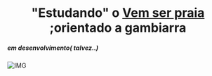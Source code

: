 <h1 align="center">"Estudando" o <a href="https://vemserpraia.com.br">Vem ser praia</a> ;orientado a gambiarra</h1>

<h5>em desenvolvimento( talvez..)</h5>

![IMG](https://github.com/Tarmiel/WS.apps/blob/master/III.WordPress/6.Clone_vemSerPraia/p1.png)
